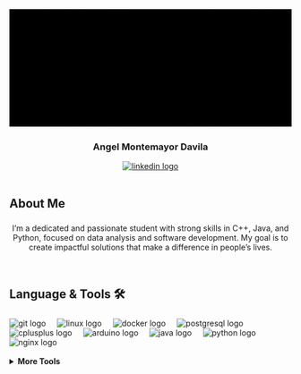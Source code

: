 <div align="center">
    <img src="Static/HELLO_WORLD.gif"/>
    <h3>Angel Montemayor Davila</h3>
      <a href="https://www.linkedin.com/in/angel-montemayor-davila">
        <img src="https://img.shields.io/static/v1?message=LinkedIn&logo=linkedin&label=&color=0077B5&logoColor=white&labelColor=&style=for-the-badge" height="25" alt="linkedin logo" />
      </a>
</div>
<br>

###

<h2 align="left">About Me</h2>

###

<p align="center">I’m a dedicated and passionate student with strong skills in C++, Java, and Python, focused on data analysis and software development. My goal is to create impactful solutions that make a difference in people’s lives.</p>
<br>

###

<h2 align="left">Language & Tools 🛠</h2>

###

<div align="left">
    <img src="https://cdn.jsdelivr.net/gh/devicons/devicon/icons/git/git-original.svg" height="40" alt="git logo"  />
    <img width="12" />
    <img src="https://cdn.jsdelivr.net/gh/devicons/devicon/icons/linux/linux-original.svg" height="40" alt="linux logo"  />
    <img width="12" />
    <img src="https://cdn.jsdelivr.net/gh/devicons/devicon/icons/docker/docker-plain-wordmark.svg" height="40" alt="docker logo"  />
    <img width="12" />
    <img src="https://cdn.jsdelivr.net/gh/devicons/devicon/icons/postgresql/postgresql-original.svg" height="40" alt="postgresql logo"  />
    <img width="12" />
    <img src="https://cdn.jsdelivr.net/gh/devicons/devicon/icons/cplusplus/cplusplus-original.svg" height="40" alt="cplusplus logo"  />
    <img width="12" />
    <img src="https://cdn.jsdelivr.net/gh/devicons/devicon/icons/arduino/arduino-original.svg" height="40" alt="arduino logo"  />
    <img width="12" />
    <img src="https://cdn.jsdelivr.net/gh/devicons/devicon/icons/java/java-original.svg" height="40" alt="java logo"  />
    <img width="12" />
    <img src="https://cdn.jsdelivr.net/gh/devicons/devicon/icons/python/python-original.svg" height="40" alt="python logo"  />
    <img width="12" />
<img src="https://cdn.jsdelivr.net/gh/devicons/devicon/icons/nginx/nginx-original.svg" height="40" alt="nginx logo"  />
<img width="12" />
    <br>
    <br>
</div>

<div>
    <details>
        <summary><b>More Tools</b></summary>
        <br>
        <ol>
            <img src="https://cdn.jsdelivr.net/gh/devicons/devicon/icons/anaconda/anaconda-original.svg" height="40" alt="anaconda logo"  />
            <img width="12" />
            <img src="https://cdn.jsdelivr.net/gh/devicons/devicon/icons/numpy/numpy-original.svg" height="40" alt="numpy logo"  />
            <img width="12" />
            <img src="https://cdn.jsdelivr.net/gh/devicons/devicon/icons/pandas/pandas-original.svg" height="40" alt="pandas logo"  />
            <img width="12" />
            <img src="https://cdn.jsdelivr.net/gh/devicons/devicon/icons/django/django-plain.svg" height="40" alt="django logo"  />
            <img width="12" />
            <img src="https://cdn.jsdelivr.net/gh/devicons/devicon/icons/vuejs/vuejs-original.svg" height="40" alt="vuejs logo"  />
            <img width="12" />
            <h2></h2>
        </ol>
    </details>
</div>

